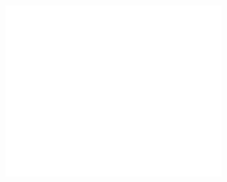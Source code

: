 <div align="center">
  <a href="https://github.com/sponsors/LeoColomb">
    <img src="https://github.com/LeoColomb/LeoColomb/raw/main/readme.svg?sanitize=true" width="800" height="400">
  </a>
</div>
